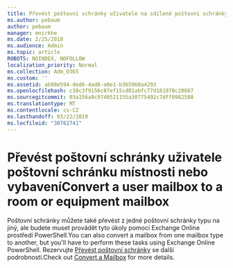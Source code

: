 ```yaml
---
title: Převést poštovní schránky uživatele na sdílené poštovní schránky
ms.author: pebaum
author: pebaum
manager: mnirkhe
ms.date: 2/25/2018
ms.audience: Admin
ms.topic: article
ROBOTS: NOINDEX, NOFOLLOW
localization_priority: Normal
ms.collection: Adm_O365
ms.custom: ''
ms.assetid: ab08e594-ded6-4ad8-a0e1-b365960a4293
ms.openlocfilehash: c38c3f9156c87ef15cd01abfc77d181978c28887
ms.sourcegitcommit: 03a156a9c9740521155a30775492c7dff0982588
ms.translationtype: MT
ms.contentlocale: cs-CZ
ms.lasthandoff: 03/22/2019
ms.locfileid: "30762741"
---
```

# <a name="convert-a-user-mailbox-to-a-room-or-equipment-mailbox"></a><span data-ttu-id="ec157-102">Převést poštovní schránky uživatele poštovní schránku místnosti nebo vybavení</span><span class="sxs-lookup"><span data-stu-id="ec157-102">Convert a user mailbox to a room or equipment mailbox</span></span>

<span data-ttu-id="ec157-103">Poštovní schránky můžete také převést z jedné poštovní schránky typu na jiný, ale budete muset provádět tyto úkoly pomocí Exchange Online prostředí PowerShell.</span><span class="sxs-lookup"><span data-stu-id="ec157-103">You can also convert a mailbox from one mailbox type to another, but you'll have to perform these tasks using Exchange Online PowerShell.</span></span> <span data-ttu-id="ec157-104">Rezervujte [Převést poštovní schránky](https://go.microsoft.com/fwlink/p/?LinkId=832875) se další podrobnosti.</span><span class="sxs-lookup"><span data-stu-id="ec157-104">Check out [Convert a Mailbox](https://go.microsoft.com/fwlink/p/?LinkId=832875) for more details.</span></span> 
  

